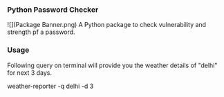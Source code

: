 ### Python Password Checker
![](Package Banner.png)
A Python package to check vulnerability and strength pf a password.

### Usage
Following query on terminal will provide you the weather details of "delhi" for next 3 days.

weather-reporter -q delhi -d 3